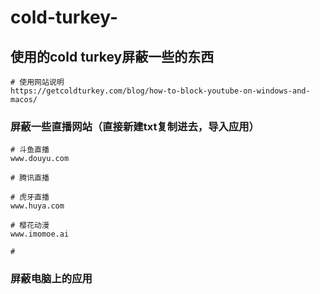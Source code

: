 # cold-turkey-

## 使用的cold turkey屏蔽一些的东西

```
# 使用网站说明
https://getcoldturkey.com/blog/how-to-block-youtube-on-windows-and-macos/
```

### 屏蔽一些直播网站（直接新建txt复制进去，导入应用）

```
# 斗鱼直播
www.douyu.com

# 腾讯直播

# 虎牙直播
www.huya.com

# 樱花动漫
www.imomoe.ai

# 
```

### 屏蔽电脑上的应用

```

```

